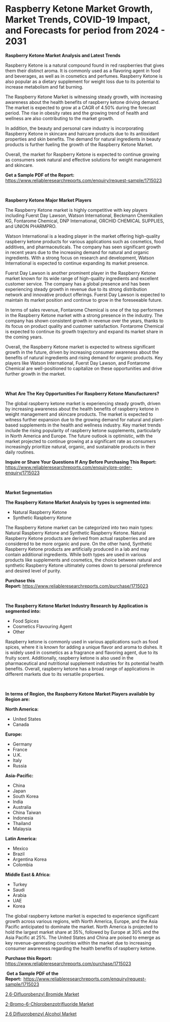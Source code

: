 <p><h1>Raspberry Ketone Market Growth, Market Trends, COVID-19 Impact, and Forecasts for period from 2024 - 2031</h1></p><p><strong>Raspberry Ketone Market Analysis and Latest Trends</strong></p>
<p><p>Raspberry Ketone is a natural compound found in red raspberries that gives them their distinct aroma. It is commonly used as a flavoring agent in food and beverages, as well as in cosmetics and perfumes. Raspberry Ketone is also popular as a dietary supplement for weight loss due to its potential to increase metabolism and fat burning.</p><p>The Raspberry Ketone Market is witnessing steady growth, with increasing awareness about the health benefits of raspberry ketone driving demand. The market is expected to grow at a CAGR of 4.50% during the forecast period. The rise in obesity rates and the growing trend of health and wellness are also contributing to the market growth.</p><p>In addition, the beauty and personal care industry is incorporating Raspberry Ketone in skincare and haircare products due to its antioxidant properties and skin benefits. The demand for natural ingredients in beauty products is further fueling the growth of the Raspberry Ketone Market.</p><p>Overall, the market for Raspberry Ketone is expected to continue growing as consumers seek natural and effective solutions for weight management and skincare.</p></p>
<p><strong>Get a Sample PDF of the Report:&nbsp;</strong> <a href="https://www.reliableresearchreports.com/enquiry/request-sample/1715023">https://www.reliableresearchreports.com/enquiry/request-sample/1715023</a></p>
<p>&nbsp;</p>
<p><strong>Raspberry Ketone Major Market Players</strong></p>
<p><p>The Raspberry Ketone market is highly competitive with key players including Fuerst Day Lawson, Watson International, Beckmann Chemikalien KG, Fontarome Chemical, DNP International, ORCHID CHEMICAL SUPPLIES, and UNION PHARMPRO. </p><p>Watson International is a leading player in the market offering high-quality raspberry ketone products for various applications such as cosmetics, food additives, and pharmaceuticals. The company has seen significant growth in recent years due to the increasing demand for natural and organic ingredients. With a strong focus on research and development, Watson International is expected to continue expanding its market presence.</p><p>Fuerst Day Lawson is another prominent player in the Raspberry Ketone market known for its wide range of high-quality ingredients and excellent customer service. The company has a global presence and has been experiencing steady growth in revenue due to its strong distribution network and innovative product offerings. Fuerst Day Lawson is expected to maintain its market position and continue to grow in the foreseeable future.</p><p>In terms of sales revenue, Fontarome Chemical is one of the top performers in the Raspberry Ketone market with a strong presence in the industry. The company has shown consistent growth in revenue over the years, thanks to its focus on product quality and customer satisfaction. Fontarome Chemical is expected to continue its growth trajectory and expand its market share in the coming years.</p><p>Overall, the Raspberry Ketone market is expected to witness significant growth in the future, driven by increasing consumer awareness about the benefits of natural ingredients and rising demand for organic products. Key players like Watson International, Fuerst Day Lawson, and Fontarome Chemical are well-positioned to capitalize on these opportunities and drive further growth in the market.</p></p>
<p>&nbsp;</p>
<p><strong>What Are The Key Opportunities For Raspberry Ketone Manufacturers?</strong></p>
<p><p>The global raspberry ketone market is experiencing steady growth, driven by increasing awareness about the health benefits of raspberry ketone in weight management and skincare products. The market is expected to witness further expansion due to the growing demand for natural and plant-based supplements in the health and wellness industry. Key market trends include the rising popularity of raspberry ketone supplements, particularly in North America and Europe. The future outlook is optimistic, with the market projected to continue growing at a significant rate as consumers increasingly prioritize natural, organic, and sustainable products in their daily routines.</p></p>
<p><strong>Inquire or Share Your Questions If Any Before Purchasing This Report:</strong> <a href="https://www.reliableresearchreports.com/enquiry/pre-order-enquiry/1715023">https://www.reliableresearchreports.com/enquiry/pre-order-enquiry/1715023</a></p>
<p>&nbsp;</p>
<p><strong>Market Segmentation</strong></p>
<p><strong>The Raspberry Ketone Market Analysis by types is segmented into:</strong></p>
<p><ul><li>Natural Raspberry Ketone</li><li>Synthetic Raspberry Ketone</li></ul></p>
<p><p>The Raspberry Ketone market can be categorized into two main types: Natural Raspberry Ketone and Synthetic Raspberry Ketone. Natural Raspberry Ketone products are derived from actual raspberries and are considered to be more organic and pure. On the other hand, Synthetic Raspberry Ketone products are artificially produced in a lab and may contain additional ingredients. While both types are used in various products like supplements and cosmetics, the choice between natural and synthetic Raspberry Ketone ultimately comes down to personal preference and desired level of purity.</p></p>
<p><strong>Purchase this Report:&nbsp;</strong><a href="https://www.reliableresearchreports.com/purchase/1715023">https://www.reliableresearchreports.com/purchase/1715023</a></p>
<p>&nbsp;</p>
<p><strong>The Raspberry Ketone Market Industry Research by Application is segmented into:</strong></p>
<p><ul><li>Food Spices</li><li>Cosmetics Flavouring Agent</li><li>Other</li></ul></p>
<p><p>Raspberry ketone is commonly used in various applications such as food spices, where it is known for adding a unique flavor and aroma to dishes. It is widely used in cosmetics as a fragrance and flavoring agent, due to its fruity scent. Additionally, raspberry ketone is also used in the pharmaceutical and nutritional supplement industries for its potential health benefits. Overall, raspberry ketone has a broad range of applications in different markets due to its versatile properties.</p></p>
<p>&nbsp;</p>
<p><strong>In terms of Region, the Raspberry Ketone Market Players available by Region are:</strong></p>
<p>
    <p> <strong> North America: </strong>
        <ul>
            <li>United States</li>
            <li>Canada</li>
        </ul>
        </p> 
    <p> <strong> Europe: </strong>
        <ul>
            <li>Germany</li>
            <li>France</li>
            <li>U.K.</li>
            <li>Italy</li>
            <li>Russia</li>
        </ul>
        </p> 
    <p> <strong> Asia-Pacific: </strong>
        <ul>
            <li>China</li>
            <li>Japan</li>
            <li>South Korea</li>
            <li>India</li>
            <li>Australia</li>
            <li>China Taiwan</li>
            <li>Indonesia</li>
            <li>Thailand</li>
            <li>Malaysia</li>
        </ul>
        </p> 
    <p> <strong> Latin America: </strong>
        <ul>
            <li>Mexico</li>
            <li>Brazil</li>
            <li>Argentina Korea</li>
            <li>Colombia</li>
        </ul>
        </p> 
    <p> <strong> Middle East & Africa: </strong>
        <ul>
            <li>Turkey</li>
            <li>Saudi</li>
            <li>Arabia</li>
            <li>UAE</li>
            <li>Korea</li>
        </ul>
    </p>
    </p>
<p><p>The global raspberry ketone market is expected to experience significant growth across various regions, with North America, Europe, and the Asia Pacific anticipated to dominate the market. North America is projected to hold the largest market share at 35%, followed by Europe at 30% and the Asia Pacific at 25%. The United States and China are poised to emerge as key revenue-generating countries within the market due to increasing consumer awareness regarding the health benefits of raspberry ketone.</p></p>
<p><strong>Purchase this Report: </strong><a href="https://www.reliableresearchreports.com/purchase/1715023">https://www.reliableresearchreports.com/purchase/1715023</a></p>
<p>&nbsp;<strong>Get a Sample PDF of the Report:&nbsp;&nbsp;</strong><a href="https://www.reliableresearchreports.com/enquiry/request-sample/1715023">https://www.reliableresearchreports.com/enquiry/request-sample/1715023</a></p>
<p><strong></strong></p>
<p><p><a href="https://view.publitas.com/reportprime-1/26-difluorobenzyl-bromide-market-size-growing-and-forecasted-for-period-from-2023-2030-and-provides-complete-market-analysis-of-this-market/">2,6-Difluorobenzyl Bromide Market</a></p><p><a href="https://view.publitas.com/reportprime-1/2-bromo-6-chlorobenzotrifluoride-market-size-share-trends-analysis-report-by-application-regional-outlook-competitive-strategies-and-segment-forecasts-2023-2030/">2-Bromo-6-Chlorobenzotrifluoride Market</a></p><p><a href="https://view.publitas.com/reportprime-1/26-difluorobenzyl-alcohol-market-share-market-new-trends-analysis-report-by-type-by-application-by-end-use-by-region-and-segment-forecasts-2023-2030/">2,6 Difluorobenzyl Alcohol Market</a></p></p>